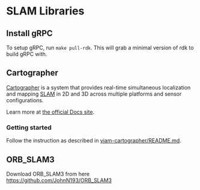 # SLAM Libraries

## Install gRPC
To setup gRPC, run `make pull-rdk`. This will grab a minimal version of rdk to build gRPC with.

## Cartographer
[Cartographer](https://github.com/cartographer-project/cartographer) is a system that provides real-time simultaneous localization
and mapping [SLAM](https://en.wikipedia.org/wiki/Simultaneous_localization_and_mapping) in 2D and 3D across multiple platforms and sensor
configurations.

Learn more at [the official Docs site](https://google-cartographer.readthedocs.io).

### Getting started
Follow the instruction as described in [viam-cartographer/README.md](./viam-cartographer/README.md).

## ORB_SLAM3
Download ORB_SLAM3 from here https://github.com/JohnN193/ORB_SLAM3
